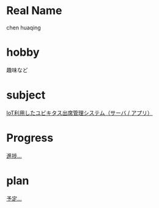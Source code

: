 
# Real Name
chen huaqing
# hobby

趣味など
# subject

[IoT利用したユビキタス出席管理システム（サーバ / アプリ）](https://github.com/Amaiye/SmartClassroom/)

# Progress
[進捗...](https://github.com/Amaiye/SmartClassroom/Progress2017)

# plan
[予定...](https://github.com/Amaiye/SmartClassroom/plan2017.md)



